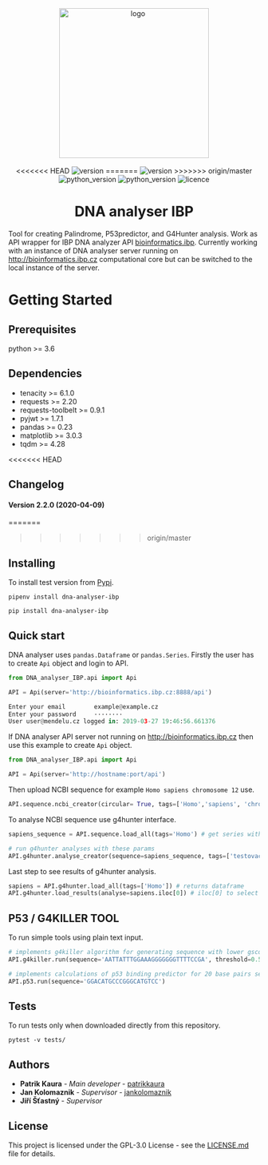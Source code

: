 <div align="center">
    <img src="https://gitlab.com/PatrikKaura/DNA_analyser_IBP/raw/master/docs/logo.png" alt='logo' width='300px'>
    <br/>
    <br/>
<<<<<<< HEAD
    <img src="https://img.shields.io/badge/version-2.2.0-brightgreen.svg" alt='version'/>
=======
    <img src="https://img.shields.io/badge/version-2.1.3-brightgreen.svg" alt='version'/>
>>>>>>> origin/master
    <img src="https://img.shields.io/badge/python-3.6-brightgreen.svg" alt='python_version'/>
    <img src="https://img.shields.io/badge/python-3.7-brightgreen.svg" alt='python_version'/>
    <img src='https://img.shields.io/badge/licence-GNU%20v3.0-blue.svg' alt='licence'/>
    <h1 align='center'> DNA analyser IBP </h1>
</div>


Tool for creating Palindrome, P53predictor, and G4Hunter analysis. Work as API wrapper for IBP DNA analyzer API [bioinformatics.ibp](http://bioinformatics.ibp.cz/).
Currently working with an instance of DNA analyser server running on http://bioinformatics.ibp.cz computational core but can be switched 
to the local instance of the server.

# Getting Started

## Prerequisites

python >= 3.6

## Dependencies

* tenacity >= 6.1.0
* requests >= 2.20
* requests-toolbelt >= 0.9.1
* pyjwt >= 1.7.1
* pandas >= 0.23
* matplotlib >= 3.0.3
* tqdm >= 4.28

<<<<<<< HEAD
## Changelog

#### Version 2.2.0 (2020-04-09)


=======
>>>>>>> origin/master
## Installing

To install test version from [Pypi](https://pypi.org/project/dna-analyser-ibp/).

```commandline
pipenv install dna-analyser-ibp
```

```commandline
pip install dna-analyser-ibp
```

## Quick start

DNA analyser uses `pandas.Dataframe` or `pandas.Series`. Firstly the user  has to create `Api` object and login to API.
```python
from DNA_analyser_IBP.api import Api

API = Api(server='http://bioinformatics.ibp.cz:8888/api')
```
```python
Enter your email        example@example.cz
Enter your password     ········
User user@mendelu.cz logged in: 2019-03-27 19:46:56.661376
```
If DNA analyser API server not running on http://bioinformatics.ibp.cz then use this example to create `Api` object.
```python
from DNA_analyser_IBP.api import Api

API = Api(server='http://hostname:port/api')
```
Then upload NCBI sequence for example `Homo sapiens chromosome 12` use.
```python
API.sequence.ncbi_creator(circular= True, tags=['Homo','sapiens', 'chromosome'], name='Homo sapiens chromosome 12', ncbi_id='NC_000012.12')
```
To analyse NCBI sequence use g4hunter interface.
```python
sapiens_sequence = API.sequence.load_all(tags='Homo') # get series with sapiens sequence

# run g4hunter analyses with these params
API.g4hunter.analyse_creator(sequence=sapiens_sequence, tags=['testovaci','Homo', 'sapiens'], threshold=1.4, window_size=30)
```
Last step to see results of g4hunter analysis.
```python
sapiens = API.g4hunter.load_all(tags=['Homo']) # returns dataframe
API.g4hunter.load_results(analyse=sapiens.iloc[0]) # iloc[0] to select row from dataframe
```
## P53 / G4KILLER TOOL
To run simple tools using plain text input.
```python
# implements g4killer algorithm for generating sequence with lower gscore
API.g4killer.run(sequence='AATTATTTGGAAAGGGGGGGTTTTCCGA', threshold=0.5) 

# implements calculations of p53 binding predictor for 20 base pairs sequences 
API.p53.run(sequence='GGACATGCCCGGGCATGTCC') 
```

## Tests

To run tests only when downloaded directly from this repository.

```commandline
pytest -v tests/
```

## Authors

* **Patrik Kaura** - *Main developer* - [patrikkaura](https://gitlab.com/PatrikKaura/)
* **Jan Kolomaznik** - *Supervisor* - [jankolomaznik](https://github.com/Kolomaznik)
* **Jiří Šťastný** - *Supervisor*

## License

This project is licensed under the GPL-3.0 License - see the [LICENSE.md](LICENSE.md) file for details.
